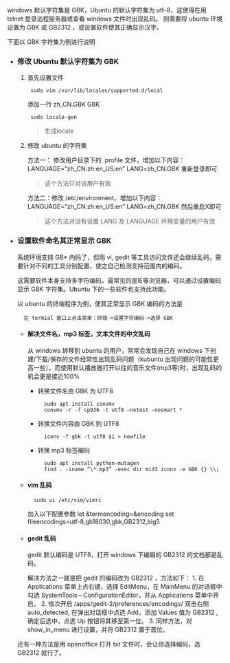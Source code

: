 windows 默认字符集是 GBK，Ubuntu 的默认字符集为 utf-8，这使得在用 telnet 登录远程服务器或查看 windows 文件时出现乱码。
则需要将 ubuntu 环境设置为 GBK 或  GB2312 ，或设置软件使其正确显示汉字。

下面以 GBK 字符集为例进行说明

- ### 修改 Ubuntu 默认字符集为 GBK

    1. 首先设置文件

            sudo vim /var/lib/locales/supported.d/local

        添加一行 zh_CN.GBK GBK

            sudo locale-gen
        > 生成locale

    2. 修改 ubuntu 的字符集

        方法一： 修改用户目录下的 .profile 文件，增加以下内容：
            LANGUAGE=”zh_CN:zh:en_US:en”
            LANG=zh_CN.GBK
        重新登录即可
        > 这个方法只对该用户有效

        方法二：修改 /etc/environment，增加以下内容：
            LANGUAGE=”zh_CN:zh:en_US:en”
            LANG=zh_CN.GBK
        然后重启X即可
        > 这个方法对没有设置 LANG 及 LANGUAGE 环境变量的用户有效

- ### 设置软件命名其正常显示 GBK

    系统环境支持 GB* 内码了，但用 vi, gedit 等工具访问文件还会继续乱码，需要针对不同的工具分别配置，使之自己检测支持范围内的编码。

    这需要软件本身支持多字符编码，最常见的是IE等浏览器，可以通过设置编码显示 GBK 字符集。Ubuntu 下的一些软件也支持此功能。

    以 ubuntu 的终端程序为例，使其正常显示 GBK 编码的方法是

        在 termial 窗口上点击菜单：终端->设置字符编码->选择 GBK

    - #### 解决文件名，mp3 标签，文本文件的中文乱码

        从 windows 转移到 ubuntu 的用户，常常会发现自己在 windows 下创建/下载/保存的文件经常性出现乱码问题（kubuntu 出现问题的可能性更高一些）。而使用默认播放器打开以往的音乐文件(mp3等)时，出现乱码的机会更是接近100%

        + 转换文件名由 GBK 为 UTF8

                sudo apt install convmv
                convmv -r -f cp936 -t utf8 –notest –nosmart *

        + 转换文件内容由 GBK 到 UTF8

                iconv -f gbk -t utf8 $i > newfile

        + 转换 mp3 标签编码

                sudo apt install python-mutagen
                find . -iname “\*.mp3” -exec dir mid3 iconv -e GBK {} \\;

    - #### vim 乱码

            sudo vi /etc/vim/vimrc

        加入以下配置参数
            let &termencoding=&encoding
            set fileencodings=utf-8,gb18030,gbk,GB2312,big5

    - #### gedit 乱码

        gedit 默认编码是 UTF8，打开 windows 下编辑的 GB2312 的文档都是乱码。

        解决方法之一就是把 gedit 的编码改为 GB2312 ，方法如下：
            1. 在 Applications 菜单上点右键，选择 EditMenu，在 MainMenu 的对话框中勾选 SystemTools－ConfigurationEditor，并从 Applications 菜单中开启。
            2. 依次开启 /apps/gedit-2/preferences/encodings/ 双击右侧 auto_detected, 在弹出对话框中点选 Add，添加 Values 值为 GB2312 ,确定后选中，点选 Up 按钮将其移至第一位。
            3. 同样方法，对 show_in_menu 进行设置，并将 GB2312 置于首位。

    还有一种方法是用 openoffice 打开 txt 文件时，会让你选择编码，选 GB2312 就行了。

